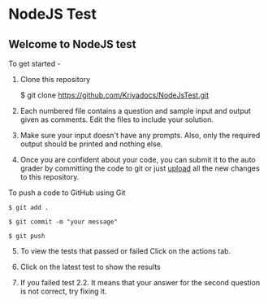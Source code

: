# NodeJS Test

## Welcome to NodeJS test

To get started - 

1. Clone this repository 

   $ git clone https://github.com/Kriyadocs/NodeJsTest.git

2. Each numbered file contains a question and sample input and output given as comments. Edit the files to include your solution.

3. Make sure your input doesn't have any prompts. Also, only the required output should be printed and nothing else. 

4. Once you are confident about your code, you can submit it to the auto grader by committing the code to git or just [upload](https://docs.github.com/en/repositories/working-with-files/managing-files/adding-a-file-to-a-repository) all the new changes to this repository.

  To push a code to GitHub using Git
  
    $ git add .
    
    $ git commit -m "your message"
    
    $ git push
  
5. To view the tests that passed or failed Click on the actions tab.

6. Click on the latest test to show the results

7. If you failed test 2.2. It means that your answer for the second question is not correct, try fixing it.
